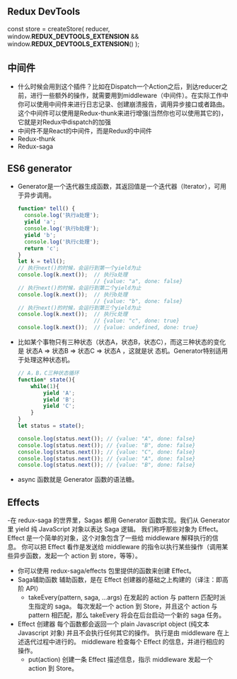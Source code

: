 <!--
 * @Author: Zzceaon
 * @Date: 2020-06-21 10:50:17
 * @LastEditTime: 2020-07-17 10:49:40
 * @LastEditors: Please set LastEditors
 * @Description: In User Settings Edit
 * @FilePath: \Course\React\ReduxDemo\demo01\README.md
--> 
## Redux DevTools
const store = createStore(
   reducer,
   window.__REDUX_DEVTOOLS_EXTENSION__ && window.__REDUX_DEVTOOLS_EXTENSION__()
 );

## 中间件
  - 什么时候会用到这个插件？比如在Dispatch一个Action之后，到达reducer之前，进行一些额外的操作，就需要用到middleware（中间件）。在实际工作中你可以使用中间件来进行日志记录、创建崩溃报告，调用异步接口或者路由。 这个中间件可以使用是Redux-thunk来进行增强(当然你也可以使用其它的)，它就是对Redux中dispatch的加强
  - 中间件不是React的中间件，而是Redux的中间件
  - Redux-thunk
  - Redux-saga

## ES6 generator
  - Generator是一个迭代器生成函数，其返回值是一个迭代器（Iterator），可用于异步调用。
    ```js
    function* tell() {
      console.log('执行a处理');
      yield 'a';
      console.log('执行b处理');
      yield 'b';
      console.log('执行c处理');
      return 'c';
    }
    let k = tell();
    // 执行next()的时候，会运行到第一个yield为止
    console.log(k.next());  // 执行a处理
                            // {value: "a", done: false}
    // 执行next()的时候，会运行到第二个yield为止
    console.log(k.next());  // 执行b处理
                            // {value: "b", done: false}
    // 执行next()的时候，会运行到第三个yield为止
    console.log(k.next());  // 执行c处理
                            // {value: "c", done: true}
    console.log(k.next());  // {value: undefined, done: true}
    ```
  - 比如某个事物只有三种状态（状态A，状态B，状态C），而这三种状态的变化是 状态A => 状态B => 状态C => 状态A ，这就是状 态机。Generator特别适用于处理这种状态机。
    ```js
    // A，B，C三种状态循环
    function* state(){
        while(1){
            yield 'A';
            yield 'B';
            yield 'C';
        }
    }
    let status = state();

    console.log(status.next()); // {value: "A", done: false}
    console.log(status.next()); // {value: "B", done: false}
    console.log(status.next()); // {value: "C", done: false}
    console.log(status.next()); // {value: "A", done: false}
    console.log(status.next()); // {value: "B", done: false}
    ```
  - async 函数就是 Generator 函数的语法糖。

## Effects
  -在 redux-saga 的世界里，Sagas 都用 Generator 函数实现。我们从 Generator 里 yield 纯 JavaScript 对象以表达 Saga 逻辑。 我们称呼那些对象为 Effect。Effect 是一个简单的对象，这个对象包含了一些给 middleware 解释执行的信息。 你可以把 Effect 看作是发送给 middleware 的指令以执行某些操作（调用某些异步函数，发起一个 action 到 store，等等）。
  - 你可以使用 redux-saga/effects 包里提供的函数来创建 Effect。
  - Saga辅助函数
      辅助函数，是在 Effect 创建器的基础之上构建的（译注：即高阶 API）
      - takeEvery(pattern, saga, ...args)
          在发起的 action 与 pattern 匹配时派生指定的 saga。
          每次发起一个 action 到 Store，并且这个 action 与 pattern 相匹配，那么 takeEvery 将会在后台启动一个新的 saga 任务。
  - Effect 创建器
      每个函数都会返回一个 plain Javascript object (纯文本 Javascript 对象) 并且不会执行任何其它的操作。
      执行是由 middleware 在上述迭代过程中进行的。
      middleware 检查每个 Effect 的信息，并进行相应的操作。
      - put(action)
          创建一条 Effect 描述信息，指示 middleware 发起一个 action 到 Store。